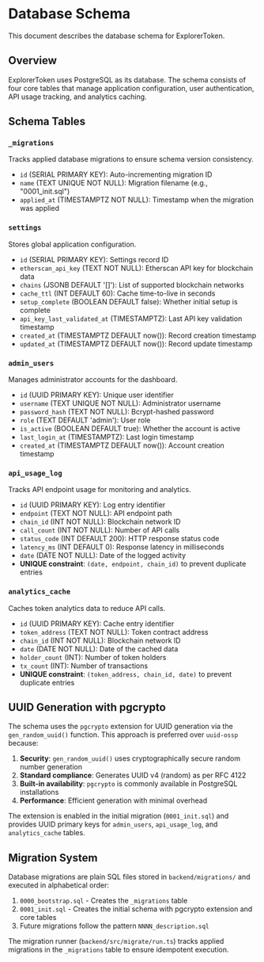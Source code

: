 # Database Schema

This document describes the database schema for ExplorerToken.

## Overview

ExplorerToken uses PostgreSQL as its database. The schema consists of four core tables that manage application configuration, user authentication, API usage tracking, and analytics caching.

## Schema Tables

### `_migrations`

Tracks applied database migrations to ensure schema version consistency.

- `id` (SERIAL PRIMARY KEY): Auto-incrementing migration ID
- `name` (TEXT UNIQUE NOT NULL): Migration filename (e.g., "0001_init.sql")
- `applied_at` (TIMESTAMPTZ NOT NULL): Timestamp when the migration was applied

### `settings`

Stores global application configuration.

- `id` (SERIAL PRIMARY KEY): Settings record ID
- `etherscan_api_key` (TEXT NOT NULL): Etherscan API key for blockchain data
- `chains` (JSONB DEFAULT '[]'): List of supported blockchain networks
- `cache_ttl` (INT DEFAULT 60): Cache time-to-live in seconds
- `setup_complete` (BOOLEAN DEFAULT false): Whether initial setup is complete
- `api_key_last_validated_at` (TIMESTAMPTZ): Last API key validation timestamp
- `created_at` (TIMESTAMPTZ DEFAULT now()): Record creation timestamp
- `updated_at` (TIMESTAMPTZ DEFAULT now()): Record update timestamp

### `admin_users`

Manages administrator accounts for the dashboard.

- `id` (UUID PRIMARY KEY): Unique user identifier
- `username` (TEXT UNIQUE NOT NULL): Administrator username
- `password_hash` (TEXT NOT NULL): Bcrypt-hashed password
- `role` (TEXT DEFAULT 'admin'): User role
- `is_active` (BOOLEAN DEFAULT true): Whether the account is active
- `last_login_at` (TIMESTAMPTZ): Last login timestamp
- `created_at` (TIMESTAMPTZ DEFAULT now()): Account creation timestamp

### `api_usage_log`

Tracks API endpoint usage for monitoring and analytics.

- `id` (UUID PRIMARY KEY): Log entry identifier
- `endpoint` (TEXT NOT NULL): API endpoint path
- `chain_id` (INT NOT NULL): Blockchain network ID
- `call_count` (INT NOT NULL): Number of API calls
- `status_code` (INT DEFAULT 200): HTTP response status code
- `latency_ms` (INT DEFAULT 0): Response latency in milliseconds
- `date` (DATE NOT NULL): Date of the logged activity
- **UNIQUE constraint**: `(date, endpoint, chain_id)` to prevent duplicate entries

### `analytics_cache`

Caches token analytics data to reduce API calls.

- `id` (UUID PRIMARY KEY): Cache entry identifier
- `token_address` (TEXT NOT NULL): Token contract address
- `chain_id` (INT NOT NULL): Blockchain network ID
- `date` (DATE NOT NULL): Date of the cached data
- `holder_count` (INT): Number of token holders
- `tx_count` (INT): Number of transactions
- **UNIQUE constraint**: `(token_address, chain_id, date)` to prevent duplicate entries

## UUID Generation with pgcrypto

The schema uses the `pgcrypto` extension for UUID generation via the `gen_random_uuid()` function. This approach is preferred over `uuid-ossp` because:

1. **Security**: `gen_random_uuid()` uses cryptographically secure random number generation
2. **Standard compliance**: Generates UUID v4 (random) as per RFC 4122
3. **Built-in availability**: `pgcrypto` is commonly available in PostgreSQL installations
4. **Performance**: Efficient generation with minimal overhead

The extension is enabled in the initial migration (`0001_init.sql`) and provides UUID primary keys for `admin_users`, `api_usage_log`, and `analytics_cache` tables.

## Migration System

Database migrations are plain SQL files stored in `backend/migrations/` and executed in alphabetical order:

1. `0000_bootstrap.sql` - Creates the `_migrations` table
2. `0001_init.sql` - Creates the initial schema with pgcrypto extension and core tables
3. Future migrations follow the pattern `NNNN_description.sql`

The migration runner (`backend/src/migrate/run.ts`) tracks applied migrations in the `_migrations` table to ensure idempotent execution.
